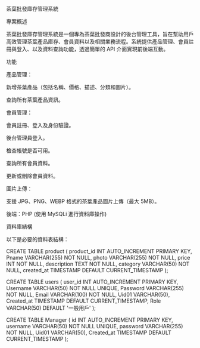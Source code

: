 茶葉批發庫存管理系統

專案概述

茶葉批發庫存管理系統是一個專為茶葉批發商設計的後台管理工具，旨在幫助用戶高效管理茶葉產品庫存、會員資料以及相關業務流程。系統提供產品管理、會員註冊與登入、以及資料查詢功能，透過簡單的 API 介面實現前後端互動。

功能





產品管理：





新增茶葉產品（包括名稱、價格、描述、分類和圖片）。



查詢所有茶葉產品資訊。



會員管理：





會員註冊、登入及身份驗證。



後台管理員登入。



檢查帳號是否可用。



查詢所有會員資料。



更新或刪除會員資料。



圖片上傳：





支援 JPG、PNG、WEBP 格式的茶葉產品圖片上傳（最大 5MB）。


後端：PHP (使用 MySQLi 進行資料庫操作)

資料庫結構

以下是必要的資料表結構：

CREATE TABLE product (
    product_id INT AUTO_INCREMENT PRIMARY KEY,
    Pname VARCHAR(255) NOT NULL,
    photo VARCHAR(255) NOT NULL,
    price INT NOT NULL,
    description TEXT NOT NULL,
    category VARCHAR(50) NOT NULL,
    created_at TIMESTAMP DEFAULT CURRENT_TIMESTAMP
);

CREATE TABLE users (
    user_id INT AUTO_INCREMENT PRIMARY KEY,
    Username VARCHAR(50) NOT NULL UNIQUE,
    Password VARCHAR(255) NOT NULL,
    Email VARCHAR(100) NOT NULL,
    Uid01 VARCHAR(50),
    Created_at TIMESTAMP DEFAULT CURRENT_TIMESTAMP,
    Role VARCHAR(50) DEFAULT '一般用戶'
);

CREATE TABLE Manager (
    id INT AUTO_INCREMENT PRIMARY KEY,
    username VARCHAR(50) NOT NULL UNIQUE,
    password VARCHAR(255) NOT NULL,
    Uid01 VARCHAR(50),
    Created_at TIMESTAMP DEFAULT CURRENT_TIMESTAMP
);


